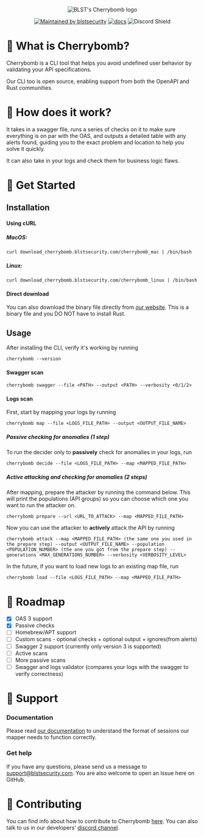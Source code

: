 <div align="center">
  <img src="https://www.blstsecurity.com/assets/images/cli/logo.png" alt="BLST's Cherrybomb logo"/>

[![Maintained by blstsecurity](https://img.shields.io/badge/maintained%20by-blst%20security-4F46E5)](https://www.blstsecurity.com/) [![docs](https://img.shields.io/badge/docs-passing-brightgreen)](https://www.blstsecurity.com/cherrybomb/Documentation)
![Discord Shield](https://discordapp.com/api/guilds/914846937327497307/widget.png?style=shield)
</div>

# 🧨 What is Cherrybomb?
Cherrybomb is a CLI tool that helps you avoid undefined user behavior by validating your API specifications.

Our CLI too is open source, enabling support from both the OpenAPI and Rust communities.

# 🔨 How does it work?
It takes in a swagger file, runs a series of checks on it to make sure everything is on par with the OAS, and outputs a detailed table with any alerts found, guiding you to the exact problem and location to help you solve it quickly.

It can also take in your logs and check them for business logic flaws.

# 🐾 Get Started
## Installation
#### Using cURL 
##### MacOS:
```
curl download_cherrybomb.blstsecurity.com/cherrybomb_mac | /bin/bash
```
##### Linux:
```
curl download_cherrybomb.blstsecurity.com/cherrybomb_linux | /bin/bash
```

#### Direct download
You can also download the binary file directly from [our website](https://www.blstsecurity.com/cherrybomb).
This is a binary file and you DO NOT have to install Rust.

## Usage
After installing the CLI, verify it's working by running
```
cherrybomb --version
```

#### Swagger scan
```
cherrybomb swagger --file <PATH> --output <PATH> --verbosity <0/1/2>
```

#### Logs scan
First, start by mapping your logs by running
```
cherrybomb map --file <LOGS_FILE_PATH> --output <OUTPUT_FILE_NAME>
```
##### Passive checking for anomalies (1 step)
To run the decider only to **passively** check for anomalies in your logs, run
```
cherrybomb decide --file <LOGS_FILE_PATH> --map <MAPPED_FILE_PATH>
```
##### Active attacking and checking for anomalies (2 steps)
After mapping, prepare the attacker by running the command below.
This will print the populations (API groups) so you can choose which one you want to run the attacker on.
```
cherrybomb prepare --url <URL_TO_ATTACK> --map <MAPPED_FILE_PATH>
```
Now you can use the attacker to **actively** attack the API by running
```
cherrybomb attack --map <MAPPED_FILE_PATH> (the same one you used in the prepare step) --output <OUTPUT_FILE_NAME> --population <POPULATION_NUMBER> (the one you got from the prepare step) --generations <MAX_GENERATIONS_NUMBER> --verbosity <VERBOSITY_LEVEL>
```
In the future, if you want to load new logs to an existing map file, run
```
cherrybomb load --file <LOGS_FILE_PATH> --map <MAPPED_FILE_PATH>
```
# 🚧 Roadmap

 - [x] OAS 3 support
 - [x] Passive checks
 - [ ] Homebrew/APT support
 - [ ] Custom scans - optional checks + optional output + ignores(from alerts)
 - [ ] Swagger 2 support (currently only version 3 is supported)
 - [ ] Active scans
 - [ ] More passive scans
 - [ ] Swagger and logs validator (compares your logs with the swagger to verify correctness)

# 💪 Support
### Documentation
Please read [our documentation](https://www.blstsecurity.com/cherrybomb/Documentation) to understand the format of sessions our mapper needs to function correctly.

### Get help
If you have any questions, please send us a message to [support@blstsecurity.com](mailto:support@blstsecurity.com).
You are also welcome to open an Issue here on GitHub.

# 🤝 Contributing
You can find info about how to contribute to Cherrybomb [here](https://github.com/blst-security/cherrybomb/blob/main/CONTRIBUTING.md).
You can also talk to us in our developers' [discord channel](https://discord.gg/WdHhv4DqwU).
